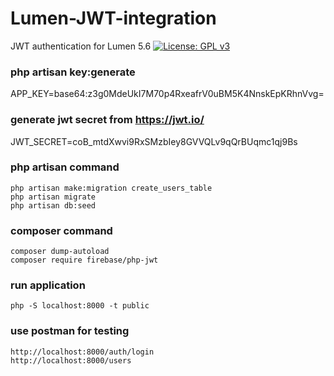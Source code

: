 # Lumen-JWT-integration
JWT authentication for Lumen 5.6 [![License: GPL v3](https://img.shields.io/badge/License-GPL%20v3-blue.svg)](https://www.gnu.org/licenses/gpl-3.0)

### php artisan key:generate
APP_KEY=base64:z3g0MdeUkI7M70p4RxeafrV0uBM5K4NnskEpKRhnVvg=

### generate jwt secret from https://jwt.io/
JWT_SECRET=coB_mtdXwvi9RxSMzbIey8GVVQLv9qQrBUqmc1qj9Bs

### php artisan command
	php artisan make:migration create_users_table
	php artisan migrate
	php artisan db:seed

### composer command
	composer dump-autoload
	composer require firebase/php-jwt

### run application
	php -S localhost:8000 -t public


### use postman for testing
	http://localhost:8000/auth/login
	http://localhost:8000/users
